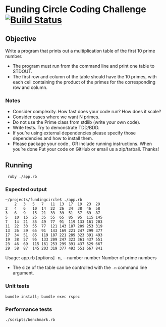 # Funding Circle Coding Challenge [![Build Status](https://travis-ci.org/TrevorRawlings/FundingCircle.png)](https://travis-ci.org/TrevorRawlings/FundingCircle)

## Objective

Write a program that prints out a multiplication table of the first 10 prime number.
* The program must run from the command line and print one table to STDOUT.
* The first row and column of the table should have the 10 primes, with each cell
containing the product of the primes for the corresponding row and column.

### Notes
* Consider complexity. How fast does your code run? How does it scale?
* Consider cases where we want N primes.
* Do not use the Prime class from stdlib (write your own code).
* Write tests. Try to demonstrate TDD/BDD.
* If you’re using external dependencies please specify those dependencies and how to
install them.
* Please package your code , OR include running instructions.
When you’re done
Put your code on GitHub or email us a zip/tarball.
Thanks!


## Running
```
 ruby ./app.rb
```

### Expected output
```
~/projects/fundingcircle$ ./app.rb
    2   3   5   7   11  13  17  19  23  29
2   4   6   10  14  22  26  34  38  46  58
3   6   9   15  21  33  39  51  57  69  87
5   10  15  25  35  55  65  85  95  115 145
7   14  21  35  49  77  91  119 133 161 203
11  22  33  55  77  121 143 187 209 253 319
13  26  39  65  91  143 169 221 247 299 377
17  34  51  85  119 187 221 289 323 391 493
19  38  57  95  133 209 247 323 361 437 551
23  46  69  115 161 253 299 391 437 529 667
29  58  87  145 203 319 377 493 551 667 841
```

Usage: app.rb [options]
    -n, --number number              Number of prime numbers

* The size of the table can be controlled with the `-n` command line argument.


### Unit tests
```
bundle install; bundle exec rspec
```

### Performance tests
`./scripts/benchmark.rb`